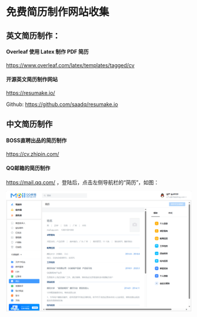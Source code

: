 # 免费简历制作网站收集

## 英文简历制作：
#### Overleaf 使用 Latex 制作 PDF 简历

https://www.overleaf.com/latex/templates/tagged/cv

#### 开源英文简历制作网站

https://resumake.io/

Github: https://github.com/saadq/resumake.io

## 中文简历制作

#### BOSS直聘出品的简历制作

https://cv.zhipin.com/

#### QQ邮箱的简历制作

https://mail.qq.com/ ，登陆后，点击左侧导航栏的“简历”，如图：

![qq邮箱简历制作](./src/assets/Snipaste_2023-11-14_22-10-00.png "qq邮箱")